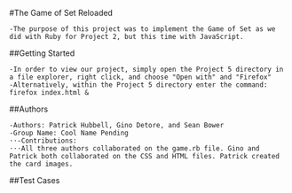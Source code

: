 #The Game of Set Reloaded

    -The purpose of this project was to implement the Game of Set as we did with Ruby for Project 2, but this time with JavaScript.

##Getting Started

    -In order to view our project, simply open the Project 5 directory in a file explorer, right click, and choose "Open with" and "Firefox"
    -Alternatively, within the Project 5 directory enter the command: firefox index.html &
    
##Authors

    -Authors: Patrick Hubbell, Gino Detore, and Sean Bower
    -Group Name: Cool Name Pending
    ⋅⋅-Contributions:
    ⋅⋅⋅All three authors collaborated on the game.rb file. Gino and Patrick both collaborated on the CSS and HTML files. Patrick created the card images.

##Test Cases


